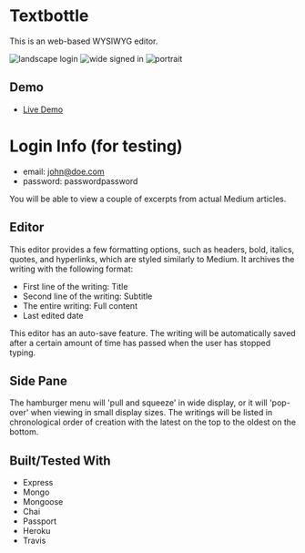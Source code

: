 # Textbottle
This is an web-based WYSIWYG editor.

![landscape login](https://user-images.githubusercontent.com/28643797/44761951-0d827700-aafa-11e8-81b9-f59bfac30362.png)
![wide signed in](https://user-images.githubusercontent.com/28643797/44762015-576b5d00-aafa-11e8-8ca5-fceca75b7527.png)
![portrait](https://user-images.githubusercontent.com/28643797/44761997-47537d80-aafa-11e8-8046-18e304ab8370.png)

## Demo

* [Live Demo](https://guarded-woodland-18277.herokuapp.com)

# Login Info (for testing)
 - email: john@doe.com
 - password: passwordpassword

 You will be able to view a couple of excerpts from actual Medium articles.

## Editor

This editor provides a few formatting options, such as headers, bold, italics, quotes, and hyperlinks, which are styled similarly to Medium.
It archives the writing with the following format:

  - First line of the writing: Title
  - Second line of the writing: Subtitle
  - The entire writing: Full content
  - Last edited date

This editor has an auto-save feature.  The writing will be automatically saved after a certain amount of time has passed when the user has stopped typing.

## Side Pane

The hamburger menu will 'pull and squeeze' in wide display, or it will 'pop-over' when viewing in small display sizes.
The writings will be listed in chronological order of creation with the latest on the top to the oldest on the bottom.

## Built/Tested With
 - Express
 - Mongo
 - Mongoose
 - Chai
 - Passport
 - Heroku
 - Travis
